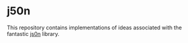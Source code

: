 # j50n
This repository contains implementations of ideas associated with the fantastic [js0n](https://github.com/quartzjer/js0n) library.
